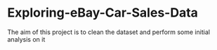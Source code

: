 # Exploring-eBay-Car-Sales-Data
The aim of this project is to clean the dataset and perform some initial analysis on it
